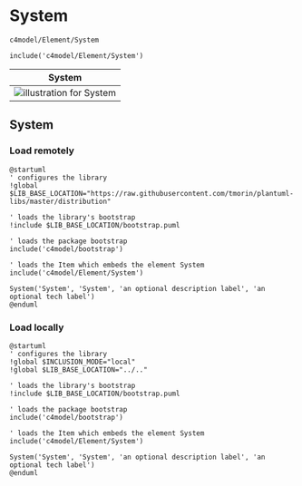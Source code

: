 # System


```text
c4model/Element/System
```

```text
include('c4model/Element/System')
```



| System |
| :---: |
| ![illustration for System](../../c4model/Element/System.Local.png) |







## System

### Load remotely
```plantuml
@startuml
' configures the library
!global $LIB_BASE_LOCATION="https://raw.githubusercontent.com/tmorin/plantuml-libs/master/distribution"

' loads the library's bootstrap
!include $LIB_BASE_LOCATION/bootstrap.puml

' loads the package bootstrap
include('c4model/bootstrap')

' loads the Item which embeds the element System
include('c4model/Element/System')

System('System', 'System', 'an optional description label', 'an optional tech label')
@enduml
```

### Load locally
```plantuml
@startuml
' configures the library
!global $INCLUSION_MODE="local"
!global $LIB_BASE_LOCATION="../.."

' loads the library's bootstrap
!include $LIB_BASE_LOCATION/bootstrap.puml

' loads the package bootstrap
include('c4model/bootstrap')

' loads the Item which embeds the element System
include('c4model/Element/System')

System('System', 'System', 'an optional description label', 'an optional tech label')
@enduml
```

